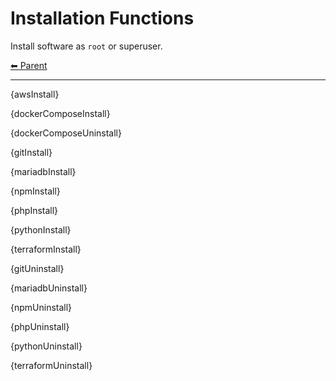 # Installation Functions

Install software as `root` or superuser.

<!-- TEMPLATE header 2 -->
[⬅ Parent ](../index.md)
<hr />

{awsInstall}

{dockerComposeInstall}

{dockerComposeUninstall}

{gitInstall}

{mariadbInstall}

{npmInstall}

{phpInstall}

{pythonInstall}

{terraformInstall}

{gitUninstall}

{mariadbUninstall}

{npmUninstall}

{phpUninstall}

{pythonUninstall}

{terraformUninstall}
